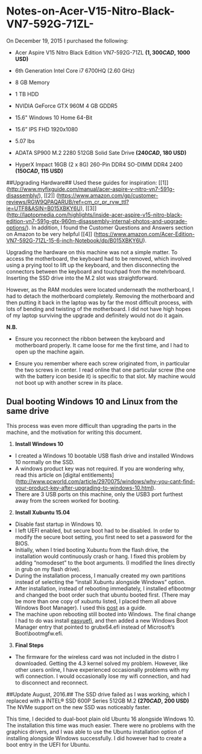 # Notes-on-Acer-V15-Nitro-Black-VN7-592G-71ZL-

On December 19, 2015 I purchased the following:

*  	Acer Aspire V15 Nitro Black Edition VN7-592G-71ZL **($1,300 CAD, ~$1000 USD)**
  * 6th Generation Intel Core i7 6700HQ (2.60 GHz) 
  * 8 GB Memory 
  * 1 TB HDD 
  * NVIDIA GeForce GTX 960M 4 GB GDDR5 
  * 15.6" Windows 10 Home 64-Bit
  * 15.6” IPS FHD 1920x1080
  * 5.07 lbs

 
* ADATA SP900 M.2 2280 512GB Solid Sate Drive **($240 CAD, ~$180 USD)**
* HyperX Impact 16GB (2 x 8G) 260-Pin DDR4 SO-DIMM DDR4 2400  **($150 CAD, ~$115 USD)**


##Upgrading Hardware##
Used these guides for inspiration: [[1]] (http://www.myfixguide.com/manual/acer-aspire-v-nitro-vn7-591g-disassembly/), [[2]] (https://www.amazon.com/gp/customer-reviews/RGW9QPAQARUB/ref=cm_cr_pr_rvw_ttl?ie=UTF8&ASIN=B015XBKY6U), [[3]] (http://laptopmedia.com/highlights/inside-acer-aspire-v15-nitro-black-edition-vn7-591g-gtx-960m-disassembly-internal-photos-and-upgrade-options/). In addition, I found the Customer Questions and Answers section on Amazon to be very helpful [[4]] (https://www.amazon.com/Acer-Edition-VN7-592G-71ZL-15-6-inch-Notebook/dp/B015XBKY6U).

Upgrading the hardware on this machine was not a simple matter.  To access the motherboard, the keyboard had to be removed, which involved using a prying tool to lift up the keyboard, and then disconnecting the connectors between the keyboard and touchpad from the motehrboard.  Inserting the SSD drive into the M.2 slot was straightforward.

However, as the RAM modules were located underneath the motherboard, I had to detach the motherboard completely.  Removing the motherboard and then putting it back in the laptop was by far the most difficult process, with lots of bending and twisting of the motherboard.  I did not have high hopes of my laptop surviving the upgrade and definitely would not do it again. 

**N.B.**
* Ensure you reconnect the ribbon between the keyboard and motherboard properly.  It came loose for me the first time, and I had to open up the machine again.  

* Ensure you remember where each screw originated from, in particular the two screws in center.  I read online that one particular screw (the one with the battery icon beside it) is specific to that slot.  My machine would not boot up with another screw in its place.

##  Dual booting Windows 10 and Linux from the same drive ##
This process was even more difficult than upgrading the parts in the machine, and the motivation for writing this document.  

1. **Install Windows 10**

  * I created a Windows 10 bootable USB flash drive and installed Windows 10 normally on the SSD.  
  * A windows product key was not required. If you are wondering why, read this article on [digital entitlements] (http://www.pcworld.com/article/2970075/windows/why-you-cant-find-your-product-key-after-upgrading-to-windows-10.html).  
  * There are 3 USB ports on this machine, only the USB3 port furthest away from the screen worked for booting.

2. **Install Xubuntu 15.04**

  * Disable fast startup in Windows 10.
  * I left UEFI enabled, but secure boot had to be disabled.  In order to modify the secure boot setting, you first need to set a password for the BIOS.
  * Initially, when I tried booting Xubuntu from the flash drive, the installation would continuously crash or hang.  I fixed this problem by adding “nomodeset” to the boot arguments.  (I modified the lines directly in grub on my flash drive).  
  * During the installation process, I manually created my own partitions instead of selecting the “install Xubuntu alongside Windows” option.
  * After installation, instead of rebooting immediately, I installed efibootmgr and changed the boot order such that ubuntu booted first.  (There may be more than one copy of xubuntu listed, I placed them all above Windows Boot Manager).  I used this [post](http://forum.notebookreview.com/threads/linux-windows-dual-boot-setup-guide-gpt-uefi-edition.729142/) as a guide.
  * The machine upon rebooting still booted into Windows.  The final change I had to do was install [easyuefi](http://www.easyuefi.com/index-us.html), and then added a new Windows Boot Manager entry that pointed to grubx64.efi instead of Microsoft’s Boot\bootmgfw.efi.  

3. **Final Steps**

  * The firmware for the wireless card was not included in the distro I downloaded.  Getting the 4.3 kernel solved my problem.  However, like other users online, I have experienced occasionally problems with my wifi connection.  I would occasionally lose my wifi connection, and had to disconnect and reconnect.  

##Update August, 2016.##
The SSD drive failed as I was working, which I replaced with a INTEL® SSD 600P Series 512GB M.2 **($270 CAD, ~$200 USD)**
The NVMe support on the new SSD was noticeably faster.

This time, I decided to dual-boot plain old Ubuntu 16 alongside Windows 10.  The installation this time was much easier.  There were no problems with the graphics drivers, and I was able to use the Ubuntu installation option of installing alongside Windows successfully.  I did however had to create a boot entry in the UEFI for Ubuntu.  
